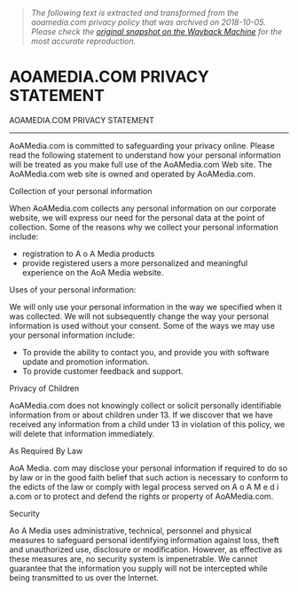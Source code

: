 > *The following text is extracted and transformed from the aoamedia.com privacy policy that was archived on 2018-10-05. Please check the [original snapshot on the Wayback Machine](https://web.archive.org/web/20181005170346id_/http%3A//www.aoamedia.com/privacy.htm) for the most accurate reproduction.*

# AOAMEDIA.COM PRIVACY STATEMENT

AOAMEDIA.COM PRIVACY STATEMENT

* * *

AoAMedia.com is committed to safeguarding your privacy online. Please read the following statement to understand how your personal information will be treated as you make full use of the AoAMedia.com Web site. The AoAMedia.com web site is owned and operated by AoAMedia.com.

Collection of your personal information 

When AoAMedia.com collects any personal information on our corporate website, we will express our need for the personal data at the point of collection. Some of the reasons why we collect your personal information include: 

  * registration to A o A Media products
  * provide registered users a more personalized and meaningful experience on the AoA Media website.   




Uses of your personal information:

We will only use your personal information in the way we specified when it was collected. We will not subsequently change the way your personal information is used without your consent. Some of the ways we may use your personal information include: 

  * To provide the ability to contact you, and provide you with software update and promotion information. 
  * To provide customer feedback and support. 



Privacy of Children

AoAMedia.com does not knowingly collect or solicit personally identifiable information from or about children under 13. If we discover that we have received any information from a child under 13 in violation of this policy, we will delete that information immediately. 

As Required By Law

AoA Media. com may disclose your personal information if required to do so by law or in the good faith belief that such action is necessary to conform to the edicts of the law or comply with legal process served on A o A M e d i a.com or to protect and defend the rights or property of AoAMedia.com. 

Security

Ao A Media uses administrative, technical, personnel and physical measures to safeguard personal identifying information against loss, theft and unauthorized use, disclosure or modification. However, as effective as these measures are, no security system is impenetrable. We cannot guarantee that the information you supply will not be intercepted while being transmitted to us over the Internet.
